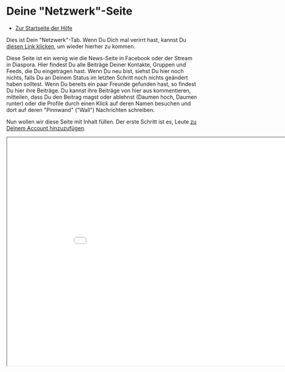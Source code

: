 Deine "Netzwerk"-Seite
==============

* [Zur Startseite der Hilfe](help)

Dies ist Dein "Netzwerk"-Tab. 
Wenn Du Dich mal verirrt hast, kannst Du <a href="help/Quick-Start-network">diesen Link klicken</a>, um wieder hierher zu kommen. 

Diese Seite ist ein wenig wie die News-Seite in Facebook oder der Stream in Diaspora. 
Hier findest Du alle Beiträge Deiner Kontakte, Gruppen und Feeds, die Du eingetragen hast. 
Wenn Du neu bist, siehst Du hier noch nichts, falls Du an Deinem Status im letzten Schritt noch nichts geändert haben solltest.
Wenn Du bereits ein paar Freunde gefunden hast, so findest Du hier ihre Beiträge. 
Du kannst ihre Beiträge von hier aus kommentieren, mitteilen, dass Du den Beitrag magst oder ablehnst (Daumen hoch, Daumen runter) oder die Profile durch einen Klick auf deren Namen besuchen und dort auf deren "Pinnwand" ("Wall") Nachrichten schreiben. 

Nun wollen wir diese Seite mit Inhalt füllen. 
Der erste Schritt ist es, Leute <a href="help/Quick-Start-makingnewfriends">zu Deinem Account hinzuzufügen</a>.

<iframe src="network" width="950" height="600"></iframe>


